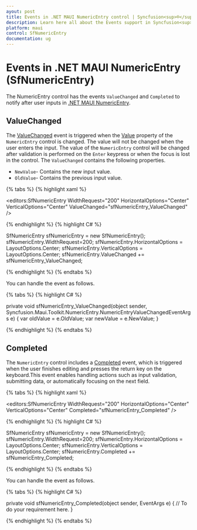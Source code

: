 ```yaml
---
ayout: post
title: Events in .NET MAUI NumericEntry control | Syncfusion<sup>®</sup>
description: Learn here all about the Events support in Syncfusion<sup>®</sup> .NET MAUI NumericEntry (SfNumericEntry) control and more details.
platform: maui
control: SfNumericEntry
documentation: ug
---
```


# Events in .NET MAUI NumericEntry (SfNumericEntry)

The NumericEntry control has the events `ValueChanged` and `Completed` to notify after user inputs in [.NET MAUI NumericEntry](https://help.syncfusion.com/cr/maui-toolkit/Syncfusion.Maui.Toolkit.NumericEntry.SfNumericEntry.html).

## ValueChanged

The [ValueChanged](https://help.syncfusion.com/cr/maui-toolkit/Syncfusion.Maui.Toolkit.NumericEntry.SfNumericEntry.html#Syncfusion_Maui_Toolkit_NumericEntry_SfNumericEntry_ValueChanged) event is triggered when the [Value](https://help.syncfusion.com/cr/maui-toolkit/Syncfusion.Maui.Toolkit.NumericEntry.SfNumericEntry.html#Syncfusion_Maui_Toolkit_NumericEntry_SfNumericEntry_Value) property of the `NumericEntry` control is changed. The value will not be changed when the user enters the input. The value of the `NumericEntry` control will be changed after validation is performed on the `Enter` keypress or when the focus is lost in the control. The `ValueChanged` contains the following properties.

 * `NewValue`- Contains the new input value.
 * `OldValue`- Contains the previous input value.

{% tabs %}
{% highlight xaml %}

<editors:SfNumericEntry WidthRequest="200"
                        HorizontalOptions="Center"
                        VerticalOptions="Center"
                        ValueChanged="sfNumericEntry_ValueChanged" />

{% endhighlight %}
{% highlight C# %}

SfNumericEntry sfNumericEntry = new SfNumericEntry();
sfNumericEntry.WidthRequest=200;
sfNumericEntry.HorizontalOptions = LayoutOptions.Center;
sfNumericEntry.VerticalOptions = LayoutOptions.Center;
sfNumericEntry.ValueChanged += sfNumericEntry_ValueChanged;

{% endhighlight %}
{% endtabs %}

You can handle the event as follows.

{% tabs %}
{% highlight C# %}

private void sfNumericEntry_ValueChanged(object sender, Syncfusion.Maui.Toolkit.NumericEntry.NumericEntryValueChangedEventArgs e)
{
    var oldValue = e.OldValue;
    var newValue = e.NewValue;
}

{% endhighlight %}
{% endtabs %}

## Completed

The `NumericEntry` control includes a [Completed](https://help.syncfusion.com/cr/maui-toolkit/Syncfusion.Maui.Toolkit.NumericEntry.SfNumericEntry.html#Syncfusion_Maui_Toolkit_NumericEntry_SfNumericEntry_Completed) event, which is triggered when the user finishes editing and presses the return key on the keyboard.This event enables handling actions such as input validation, submitting data, or automatically focusing on the next field.

{% tabs %}
{% highlight xaml %}

<editors:SfNumericEntry WidthRequest="200"
                        HorizontalOptions="Center"
                        VerticalOptions="Center"
                        Completed="sfNumericEntry_Completed" />

{% endhighlight %}
{% highlight C# %}

SfNumericEntry sfNumericEntry = new SfNumericEntry();
sfNumericEntry.WidthRequest=200;
sfNumericEntry.HorizontalOptions = LayoutOptions.Center;
sfNumericEntry.VerticalOptions = LayoutOptions.Center;
sfNumericEntry.Completed += sfNumericEntry_Completed;

{% endhighlight %}
{% endtabs %}

You can handle the event as follows.

{% tabs %}
{% highlight C# %}

private void sfNumericEntry_Completed(object sender, EventArgs e)
{
    // To do your requirement here.
}

{% endhighlight %}
{% endtabs %}
